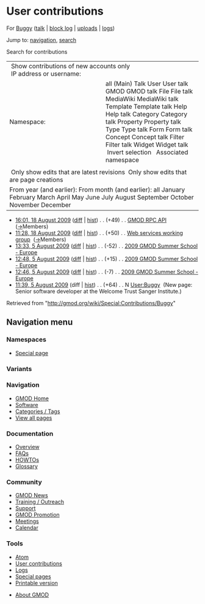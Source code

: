 <div id="mw-page-base" class="noprint">

</div>

<div id="mw-head-base" class="noprint">

</div>

<div id="content" class="mw-body" role="main">

<span id="top"></span>

<div id="mw-js-message" style="display:none;">

</div>



# <span dir="auto">User contributions</span>

<div id="bodyContent">

<div id="contentSub">

For [Buggy](/wiki/User:Buggy "User:Buggy") (<a
href="/mediawiki/index.php?title=User_talk:Buggy&amp;action=edit&amp;redlink=1"
class="new" title="User talk:Buggy (page does not exist)">talk</a> \|
[block
log](/mediawiki/index.php?title=Special:Log/block&page=User%3ABuggy "Special:Log/block")
\| [uploads](/wiki/Special:ListFiles/Buggy "Special:ListFiles/Buggy") \|
[logs](/wiki/Special:Log/Buggy "Special:Log/Buggy"))

</div>

<div id="jump-to-nav" class="mw-jump">

Jump to: [navigation](#mw-navigation), [search](#p-search)

</div>

<div id="mw-content-text">

Search for contributions

<table class="mw-contributions-table">
<colgroup>
<col style="width: 50%" />
<col style="width: 50%" />
</colgroup>
<tbody>
<tr class="odd">
<td colspan="2"> Show contributions of new accounts only<br />
 IP address or username:</td>
</tr>
<tr class="even">
<td class="mw-label">Namespace:</td>
<td>all (Main) Talk User User talk GMOD GMOD talk File File talk
MediaWiki MediaWiki talk Template Template talk Help Help talk Category
Category talk Property Property talk Type Type talk Form Form talk
Concept Concept talk Filter Filter talk Widget Widget talk  
 Invert selection 
 Associated namespace </td>
</tr>
<tr class="odd">
<td colspan="2"></td>
</tr>
<tr class="even">
<td colspan="2"> Only show edits that are latest revisions
 Only show edits that are page creations</td>
</tr>
<tr class="odd">
<td colspan="2">From year (and earlier): From month (and earlier): all
January February March April May June July August September October
November December</td>
</tr>
</tbody>
</table>

- <a href="/mediawiki/index.php?title=GMOD_RPC_API&amp;oldid=8990"
  class="mw-changeslist-date" title="GMOD RPC API">16:01, 18 August
  2009</a>
  ([diff](/mediawiki/index.php?title=GMOD_RPC_API&diff=prev&oldid=8990 "GMOD RPC API")
  \|
  [hist](/mediawiki/index.php?title=GMOD_RPC_API&action=history "GMOD RPC API"))
  <span class="mw-changeslist-separator">. .</span>
  <span class="mw-plusminus-pos" dir="ltr"
  title="22,937 bytes after change">(+49)</span>‎
  <span class="mw-changeslist-separator">. .</span>
  <a href="/wiki/GMOD_RPC_API" class="mw-contributions-title"
  title="GMOD RPC API">GMOD RPC API</a> ‎
  <span class="comment">([→](/wiki/GMOD_RPC_API#Members "GMOD RPC API")‎<span dir="auto"><span class="autocomment">Members</span></span>)</span>
- <a
  href="/mediawiki/index.php?title=Web_services_working_group&amp;oldid=8989"
  class="mw-changeslist-date" title="Web services working group">11:28, 18
  August 2009</a>
  ([diff](/mediawiki/index.php?title=Web_services_working_group&diff=prev&oldid=8989 "Web services working group")
  \|
  [hist](/mediawiki/index.php?title=Web_services_working_group&action=history "Web services working group"))
  <span class="mw-changeslist-separator">. .</span>
  <span class="mw-plusminus-pos" dir="ltr"
  title="1,880 bytes after change">(+50)</span>‎
  <span class="mw-changeslist-separator">. .</span>
  <a href="/wiki/Web_services_working_group"
  class="mw-contributions-title" title="Web services working group">Web
  services working group</a> ‎
  <span class="comment">([→](/wiki/Web_services_working_group#Members "Web services working group")‎<span dir="auto"><span class="autocomment">Members</span></span>)</span>
- <a
  href="/mediawiki/index.php?title=2009_GMOD_Summer_School_-_Europe&amp;oldid=8773"
  class="mw-changeslist-date"
  title="2009 GMOD Summer School - Europe">13:33, 5 August 2009</a>
  ([diff](/mediawiki/index.php?title=2009_GMOD_Summer_School_-_Europe&diff=prev&oldid=8773 "2009 GMOD Summer School - Europe")
  \|
  [hist](/mediawiki/index.php?title=2009_GMOD_Summer_School_-_Europe&action=history "2009 GMOD Summer School - Europe"))
  <span class="mw-changeslist-separator">. .</span>
  <span class="mw-plusminus-neg" dir="ltr"
  title="9,610 bytes after change">(-52)</span>‎
  <span class="mw-changeslist-separator">. .</span>
  <a href="/wiki/2009_GMOD_Summer_School_-_Europe"
  class="mw-contributions-title"
  title="2009 GMOD Summer School - Europe">2009 GMOD Summer School -
  Europe</a> ‎
- <a
  href="/mediawiki/index.php?title=2009_GMOD_Summer_School_-_Europe&amp;oldid=8767"
  class="mw-changeslist-date"
  title="2009 GMOD Summer School - Europe">12:48, 5 August 2009</a>
  ([diff](/mediawiki/index.php?title=2009_GMOD_Summer_School_-_Europe&diff=prev&oldid=8767 "2009 GMOD Summer School - Europe")
  \|
  [hist](/mediawiki/index.php?title=2009_GMOD_Summer_School_-_Europe&action=history "2009 GMOD Summer School - Europe"))
  <span class="mw-changeslist-separator">. .</span>
  <span class="mw-plusminus-pos" dir="ltr"
  title="9,662 bytes after change">(+15)</span>‎
  <span class="mw-changeslist-separator">. .</span>
  <a href="/wiki/2009_GMOD_Summer_School_-_Europe"
  class="mw-contributions-title"
  title="2009 GMOD Summer School - Europe">2009 GMOD Summer School -
  Europe</a> ‎
- <a
  href="/mediawiki/index.php?title=2009_GMOD_Summer_School_-_Europe&amp;oldid=8766"
  class="mw-changeslist-date"
  title="2009 GMOD Summer School - Europe">12:46, 5 August 2009</a>
  ([diff](/mediawiki/index.php?title=2009_GMOD_Summer_School_-_Europe&diff=prev&oldid=8766 "2009 GMOD Summer School - Europe")
  \|
  [hist](/mediawiki/index.php?title=2009_GMOD_Summer_School_-_Europe&action=history "2009 GMOD Summer School - Europe"))
  <span class="mw-changeslist-separator">. .</span>
  <span class="mw-plusminus-neg" dir="ltr"
  title="9,647 bytes after change">(-7)</span>‎
  <span class="mw-changeslist-separator">. .</span>
  <a href="/wiki/2009_GMOD_Summer_School_-_Europe"
  class="mw-contributions-title"
  title="2009 GMOD Summer School - Europe">2009 GMOD Summer School -
  Europe</a> ‎
- <a href="/mediawiki/index.php?title=User:Buggy&amp;oldid=8765"
  class="mw-changeslist-date" title="User:Buggy">11:39, 5 August 2009</a>
  (diff \|
  [hist](/mediawiki/index.php?title=User:Buggy&action=history "User:Buggy"))
  <span class="mw-changeslist-separator">. .</span>
  <span class="mw-plusminus-pos" dir="ltr"
  title="64 bytes after change">(+64)</span>‎
  <span class="mw-changeslist-separator">. .</span> N
  <a href="/wiki/User:Buggy" class="mw-contributions-title"
  title="User:Buggy">User:Buggy</a> ‎ <span class="comment">(New page:
  Senior software developer at the Welcome Trust Sanger
  Institute.)</span>

</div>

<div class="printfooter">

Retrieved from "<http://gmod.org/wiki/Special:Contributions/Buggy>"

</div>

<div id="catlinks" class="catlinks catlinks-allhidden">

</div>

<div class="visualClear">

</div>

</div>

</div>

<div id="mw-navigation">

## Navigation menu

<div id="mw-head">



<div id="left-navigation">

<div id="p-namespaces" class="vectorTabs" role="navigation"
aria-labelledby="p-namespaces-label">

### Namespaces

- <span id="ca-nstab-special">[Special
  page](/wiki/Special:Contributions/Buggy "This is a special page, you cannot edit the page itself")</span>

</div>

<div id="p-variants" class="vectorMenu emptyPortlet" role="navigation"
aria-labelledby="p-variants-label">

### 

### Variants[](#)

<div class="menu">

</div>

</div>

</div>





</div>



</div>

</div>

</div>

<div id="mw-panel">

<div id="p-logo" role="banner">

<a href="/wiki/Main_Page"
style="background-image: url(http://gmod.org/images/GMOD-cogs.png);"
title="Visit the main page"></a>

</div>

<div id="p-Navigation" class="portal" role="navigation"
aria-labelledby="p-Navigation-label">

### Navigation

<div class="body">

- <span id="n-GMOD-Home">[GMOD Home](/wiki/Main_Page)</span>
- <span id="n-Software">[Software](/wiki/GMOD_Components)</span>
- <span id="n-Categories-.2F-Tags">[Categories /
  Tags](/wiki/Categories)</span>
- <span id="n-View-all-pages">[View all
  pages](/wiki/Special:AllPages)</span>

</div>

</div>

<div id="p-Documentation" class="portal" role="navigation"
aria-labelledby="p-Documentation-label">

### Documentation

<div class="body">

- <span id="n-Overview">[Overview](/wiki/Overview)</span>
- <span id="n-FAQs">[FAQs](/wiki/Category:FAQ)</span>
- <span id="n-HOWTOs">[HOWTOs](/wiki/Category:HOWTO)</span>
- <span id="n-Glossary">[Glossary](/wiki/Glossary)</span>

</div>

</div>

<div id="p-Community" class="portal" role="navigation"
aria-labelledby="p-Community-label">

### Community

<div class="body">

- <span id="n-GMOD-News">[GMOD News](/wiki/GMOD_News)</span>
- <span id="n-Training-.2F-Outreach">[Training /
  Outreach](/wiki/Training_and_Outreach)</span>
- <span id="n-Support">[Support](/wiki/Support)</span>
- <span id="n-GMOD-Promotion">[GMOD
  Promotion](/wiki/GMOD_Promotion)</span>
- <span id="n-Meetings">[Meetings](/wiki/Meetings)</span>
- <span id="n-Calendar">[Calendar](/wiki/Calendar)</span>

</div>

</div>

<div id="p-tb" class="portal" role="navigation"
aria-labelledby="p-tb-label">

### Tools

<div class="body">

- <span id="feedlinks"><a
  href="http://gmod.org/mediawiki/index.php?title=Special:Contributions/Buggy&amp;feed=atom"
  id="feed-atom" class="feedlink" rel="alternate"
  type="application/atom+xml" title="Atom feed for this page">Atom</a></span>
- <span id="t-contributions">[User
  contributions](/wiki/Special:Contributions/Buggy "A list of contributions of this user")</span>
- <span id="t-log">[Logs](/wiki/Special:Log/Buggy)</span>
- <span id="t-specialpages"><a href="/wiki/Special:SpecialPages" accesskey="q"
  title="A list of all special pages [q]">Special pages</a></span>
- <span id="t-print"><a
  href="/mediawiki/index.php?title=Special:Contributions/Buggy&amp;printable=yes"
  rel="alternate" accesskey="p"
  title="Printable version of this page [p]">Printable version</a></span>

</div>

</div>

</div>

</div>

<div id="footer" role="contentinfo">

- <span id="footer-places-about">[About
  GMOD](/wiki/GMOD:About "GMOD:About")</span>

<!-- -->






</div>
